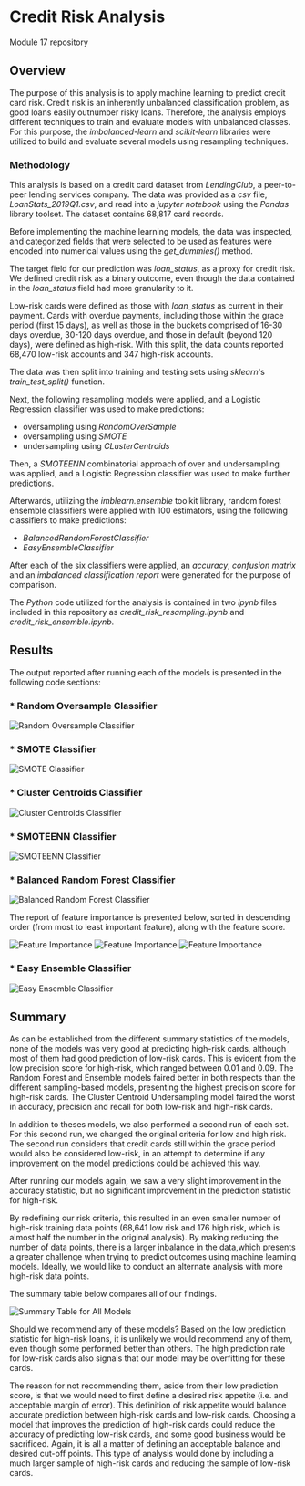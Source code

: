 # Credit Risk Analysis
Module 17 repository


## Overview

The purpose of this analysis is to apply machine learning to predict credit card risk. Credit risk is an inherently unbalanced classification problem, as good loans easily outnumber risky loans. Therefore, the analysis employs different techniques to train and evaluate models with unbalanced classes. For this purpose, the *imbalanced-learn* and *scikit-learn* libraries were utilized to build and evaluate several models using resampling techniques.

### Methodology

This analysis is based on a credit card dataset from *LendingClub*, a peer-to-peer lending services company. The data was provided as a *csv* file, *LoanStats_2019Q1.csv*, and read into a *jupyter notebook* using the *Pandas* library toolset. The dataset contains 68,817 card records. 

Before implementing the machine learning models, the data was inspected, and categorized fields that were selected to be used as features were encoded into numerical values using the *get_dummies()* method. 

The target field for our prediction was *loan_status*, as a proxy for credit risk.   We defined credit risk as a binary outcome, even though the data contained in the *loan_status* field had more granularity to it. 

Low-risk cards were defined as those with *loan_status* as current in their payment. Cards  with overdue payments, including those within the grace period (first 15 days), as well as those in the buckets comprised of 16-30 days overdue, 30-120 days overdue, and those in default (beyond 120 days), were defined as high-risk. With this split, the data counts reported 68,470 low-risk accounts and 347 high-risk accounts. 

The data was then split into training and testing sets using *sklearn*'s *train_test_split()* function.

Next, the following resampling models were applied, and a Logistic Regression classifier was used to make predictions:

* oversampling using *RandomOverSample*
* oversampling using *SMOTE*
* undersampling using *CLusterCentroids*

Then, a *SMOTEENN* combinatorial approach of over and undersampling was applied, and a Logistic Regression classifier was used to make further predictions.

Afterwards, utilizing the *imblearn.ensemble* toolkit library, random forest ensemble classifiers were applied with 100 estimators, using the following classifiers to make predictions:

* *BalancedRandomForestClassifier*
* *EasyEnsembleClassifier*

After each of the six classifiers were applied, an *accuracy*, *confusion matrix* and an *imbalanced classification report* were generated for the purpose of comparison.

The *Python* code utilized for the analysis is contained in two *ipynb* files included in this repository as *credit_risk_resampling.ipynb* and *credit_risk_ensemble.ipynb*.

## Results

The output reported after running each of the models is presented in the following code sections:

### * Random Oversample Classifier

![Random Oversample Classifier](Resources/images/random_oversampler.png)

### * SMOTE Classifier

![SMOTE Classifier](Resources/images/smote_oversampler.png)

### * Cluster Centroids Classifier

![Cluster Centroids Classifier](Resources/images/clustered_centroid_undersampler.png)

### * SMOTEENN Classifier

![SMOTEENN Classifier](Resources/images/smoteenn_over-undersampler.png)

### * Balanced Random Forest Classifier

![Balanced Random Forest Classifier](Resources/images/balanced_random_forest.png)

The report of feature importance is presented below, sorted in descending order (from most to least important feature), along with the feature score.

![Feature Importance](Resources/images/features_1.png)
![Feature Importance](Resources/images/features_2.png)
![Feature Importance](Resources/images/features_3.png)


### * Easy Ensemble Classifier

![Easy Ensemble Classifier](Resources/images/easy_ensemble.png)

## Summary

As can be established from the different summary statistics of the models, none of the models was very good at predicting high-risk cards, although most of them had good prediction of low-risk cards. This is evident from the low precision score for high-risk, which ranged between 0.01 and 0.09. The Random Forest and Ensemble models faired better in both respects than the different sampling-based models, presenting the highest precision score for high-risk cards. The Cluster Centroid Undersampling model faired the worst in accuracy, precision and recall for both low-risk and high-risk cards. 

In addition to theses models, we also performed a second run of each set. For this second run, we changed the original criteria for low and high risk. The second run considers that credit cards still within the grace period would also be considered low-risk, in an attempt to determine if any improvement on the model predictions could be achieved this way. 

After running our models again, we saw a very slight improvement in the accuracy statistic, but no significant improvement in the prediction statistic for high-risk. 

By redefining our risk criteria, this resulted in an even smaller number of high-risk training data points (68,641 low risk and 176 high risk, which is almost half the number in the original analysis). By making reducing the number of data points, there is a larger inbalance in the data,which presents a greater challenge when trying to predict outcomes using machine learning models. Ideally, we would like to conduct an alternate analysis with more high-risk data points.

The summary table below compares all of our findings.

![Summary Table for All Models](/Resources/images/Summary_tables_all_models.png)

Should we recommend any of these models? Based on the low prediction statistic for high-risk loans, it is unlikely we would recommend any of them, even though some performed better than others. The high prediction rate for low-risk cards also signals that our model may be overfitting for these cards.

The reason for not recommending them, aside from their low prediction score, is that we would need to first define a desired risk appetite (i.e. and acceptable margin of error). This definition of risk appetite would balance accurate prediction between high-risk cards and low-risk cards. Choosing a model that improves the prediction of high-risk cards could reduce the accuracy of predicting low-risk cards, and some good business would be sacrificed. Again, it is all a matter of defining an acceptable balance and desired cut-off points. This type of analysis would done by including a much larger sample of high-risk cards and reducing the sample of low-risk cards.
